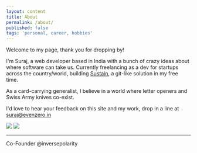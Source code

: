 ```yaml
---
layout: content
title: About
permalink: /about/
published: false
tags: 'personal, career, hobbies'
---
```

Welcome to my page, thank you for dropping by!

I'm Suraj, a web developer based in India with a bunch of crazy ideas about where software can take us. Currently freelancing as a dev for startups across the country/world, building [Sustain](https://github.com/inversepolarity/Sustain), a git-like solution in my free time.

As a card-carrying generalist, I believe in a world where letter openers and Swiss Army knives co-exist. 

I'd love to hear your feedback on this site and my work, drop in a line at [suraj@evenzero.in](mailto:suraj@evenzero.in)

![](http://i.imgur.com/LjcPv.png) ![](http://i.imgur.com/cNKvt.png)

---


Co-Founder @inversepolarity
